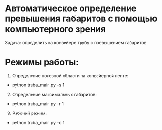 # Автоматическое определение превышения габаритов с помощью компьютерного зрения
Задача: определить на конвейере трубу с превышением габаритов

# Режимы работы:
1.  Определение полезной области на конвейерной ленте:
*  python truba_main.py -s 1
2.  Определение максимальных габаритов:
*  python truba_main.py -r 1
3.  Рабочий режим:
*  python truba_main.py -c 1
